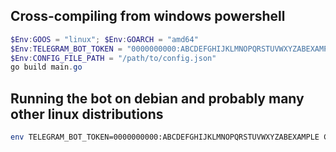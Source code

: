 ## Cross-compiling from windows powershell
```powershell
$Env:GOOS = "linux"; $Env:GOARCH = "amd64"
$Env:TELEGRAM_BOT_TOKEN = "0000000000:ABCDEFGHIJKLMNOPQRSTUVWXYZABEXAMPLE"
$Env:CONFIG_FILE_PATH = "/path/to/config.json"
go build main.go
```

## Running the bot on debian and probably many other linux distributions
```bash
env TELEGRAM_BOT_TOKEN=0000000000:ABCDEFGHIJKLMNOPQRSTUVWXYZABEXAMPLE CONFIG_FILE_PATH=/path/to/config.json /path/to/your/executable
```
